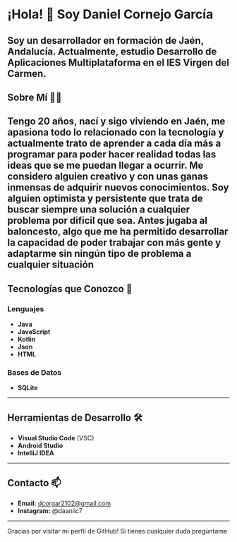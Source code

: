 # ¡Hola! 👋 Soy Daniel Cornejo García

Soy un desarrollador en formación de Jaén, Andalucía. Actualmente, estudio **Desarrollo de Aplicaciones Multiplataforma** en el IES Virgen del Carmen.
---

## Sobre Mí 🧑‍💻

Tengo 20 años, nací y sigo viviendo en Jaén, me apasiona todo lo relacionado con la tecnología y actualmente trato de aprender a cada día más a programar para poder hacer realidad 
todas las ideas que se me puedan llegar a ocurrir.
Me considero alguien creativo y con unas ganas inmensas de adquirir nuevos conocimientos.
Soy alguien optimista y persistente que trata de buscar siempre una solución a cualquier problema por dificil que sea.
Antes jugaba al baloncesto, algo que me ha permitido desarrollar la capacidad de poder trabajar con más gente y adaptarme sin ningún tipo de problema a cualquier situación
---

## Tecnologías que Conozco 🚀

### Lenguajes
- **Java**
- **JavaScript**
- **Kotlin**
- **Json**
- **HTML**

### Bases de Datos
- **SQLite**
---

## Herramientas de Desarrollo 🛠️

- **Visual Studio Code** (VSC)
- **Android Studio**
- **IntelliJ IDEA**

---

## Contacto 📫
- **Email:** dcorgar2102@gmail.com
- **Instagram:** @daaniic7
---


Gracias por visitar mi perfil de GitHub! Si tienes cualquier duda pregúntame
